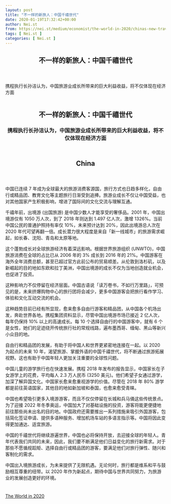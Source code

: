 ```yaml
---
layout: post
title: "不一样的新旅人：中国千禧世代"
date: 2020-01-19T17:32:42+00:00
author: Nei.st
from: https://nei.st/medium/economist/the-world-in-2020/chinas-new-travellers
tags: [ Nei.st ]
categories: [ Nei.st ]
---
```


<article class="post-15667 post type-post status-publish format-standard hentry category-the-world-in-2020" id="post-15667">
 <header class="page-header medium Archives">
  <div class="page-header__image">
  </div>
  <div class="page-header__content">
   <h1 class="page-title text-align-center">
    不一样的新旅人：中国千禧世代
   </h1>
  </div>
 </header>
 <div class="entry-content aesop-entry-content" id="post-15667-content">
  <link as="font" crossorigin="anonymous" href="//cdn.jsdelivr.net/gh/0nd1jyU39XQ/_/glyph/font-face/0uIzqoZjSuJfvSBnvgXTcApMtcVhMcpr.woff" rel="preload" type="font/woff"/>
  <link as="font" crossorigin="anonymous" href="//cdn.jsdelivr.net/gh/0nd1jyU39XQ/_/glyph/font-face/1sTnSLZWDKucPX6SAk.woff" rel="preload" type="font/woff"/>
  <p class="blog-post__description">
   携程执行长孙洁认为，中国旅游业成长所带来的巨大利益收益，将不仅体现在经济方面
  </p>
  <span id="more-15667">
  </span>
  <div class="world-in-app">
   <div class="world-in-leader-article-template__imagecontainer article-template__imagecontainer">
    <div class="world-in-leader-article-template__imagecontainer-inner article-template__imagecontainer-inner">
     <div class="picture world-in-leader-article-template__image article-template__image">
      <div class="aspectRatioPlaceholder">
       <div class="progressiveMedia" data-height="1170" data-width="1440">
        <img alt="" class="progressiveMedia-image" data-src="https://cdn.jsdelivr.net/gh/0nd1jyU39XQ/_/img/1/WEB_1440x1170_20191121_CND002.jpg" src="https://cdn.jsdelivr.net/gh/0nd1jyU39XQ/_/img/1/WEB_1440x1170_20191121_CND002.jpg"/>
       </div>
      </div>
     </div>
     <header class="world-in-leader-article-template__header article-template__header">
      <h1 .1ewmihs8ttc.1.0.0.1.0.0.0.1.1"="" class="page-title text-align-center" itemprop="alternativeHeadline">
       不一样的新旅人：中国千禧世代
      </h1>
      <h3 class="world-in-leader-article-template__rubric article-template__rubric gutter-l" itemprop="rubric">
       携程执行长孙洁认为，中国旅游业成长所带来的巨大利益收益，将不仅体现在经济方面
      </h3>
     </header>
    </div>
   </div>
   <header class="world-in-leader-article-template__subheader article-template__subheader margin-l-1 gutter-l col-10">
    <h2 class="world-in-leader-article-template__section-name article-template__section-name margin-l-1 gutter-l" itemprop="section">
     China
    </h2>
   </header>
  </div>
  <div class="site-content-contain">
   <p class="first-of-type-world2020">
    中国已连续 7 年成为全球最大的旅游消费客源国，旅行方式也日趋多样化，自由行或精品团、教育文化等主题旅行日渐受到追捧。旅游业成长不仅让中国受益，也对其他国家产生积极影响，增进了国际间的文化交流与理解互通。
   </p>
   <p>
    千禧年前，出境游 (出国旅游) 是中国少数人才能享受的奢侈品。2001 年，中国出境游仅有 1050 万人次，到了 2018 年则达到 1.497 亿人次，激增 1326%。当前中国公民的普通护照持有率仅 10%，未来预计达到 20%，因此出境游总人次在 2020 年代可望再翻一倍。成长潜力很大程度是来自「新一线城市」的旅游需求崛起，如长春、沈阳、青岛和太原等地。
   </p>
   <p>
    这个蓬勃成长对全球旅游经济有着深远影响。根据世界旅游组织 (UNWTO)，中国旅游消费在全球的占比已从 2006 年的 3% 成长到 2016 年的 21%。中国游客在海外全年消费总额，甚至已超过官方此前公布的贸易顺差。从伦敦到洛杉矶，以及新崛起的目的地如东欧和拉丁美洲，中国出境游的成长不仅为当地创造就业机会，也促进了投资。
   </p>
   <p>
    这种影响力不仅停留在经济层面。中国古语说「读万卷书，不如行万里路」，可预见的是，未来挤爆购物中心的旅行团将会减少，更多中国游客会把旅行看作学习、体验和文化互动交流的机会。
   </p>
   <p>
    这种趋势目前已经有所显现，愈来愈多自由行游客和精品团，从中国各个机场出发，奔赴世界各地。携程集团资料显示，尽管中国出境游市场已接近 2 亿人次，每年仍保持 10% 以上的高速成长。每 10 个选择自由行的中国游客中，就有 6 个是女性，她们的足迹绕开传统旅行社的常规线路，遍布墨西哥、缅甸、黑山等新兴小众目的地。
   </p>
   <div class="code-block code-block-1" style="margin: 8px 0; clear: both;">
    <div class="container ads_KbHEVhh8Rw">
     <div class="card card--blog post-sidebar">
      <div class="card-body">
       <div class="logo_ngcontent-kty-0">
       </div>
       <div class="iframe-blocker U6XAMK63Vh00WqvF2BacIQ">
        <div class="background-h60B">
        </div>
        <div class="WumZiPCS4MeMw4pxQ">
        </div>
       </div>
      </div>
      <div class="card-footer">
       <div class="card-footer-wrapper" layout="row bottom-left">
       </div>
      </div>
     </div>
    </div>
   </div>
   <p>
    自由行和精品团的发展，有助于将中国人和世界更紧密地连接在一起。以 2020 为起点的未来 10 年，渴望旅游、掌握外语的中国千禧世代，将不断通过旅游拓展视野。这也有助于中国年轻人更加关注重要的全球性问题。
   </p>
   <p>
    中国儿童的游学旅行也在快速发展。携程 2018 年发布的报告显示，中国家长在子女游学上的花费，平均每人 2.3 万人民币 (3250 美元)。他们希望子女通过游学，加深了解异国文化。中国家长愈来愈重视游学的价值。尽管在 2018 年 80% 游学都是前往英语国家，其他目的地如新加坡和泰国，也愈来愈受青睐。
   </p>
   <p>
    中国也希望吸引更多入境游游客，而且不仅仅停留在长城和兵马俑这些传统景点。为了迎接 2022 年冬季奥运，中国加大了对基础设施的投资，游客将能更便捷地前往那些尚未出名的目的地。中国政府还需要推出一系列措施来吸引外国游客，包括简化签证申请、提供多语种服务、增加机场车站的多语言指示等。中国将因此变得更加通达、适宜旅游。
   </p>
   <p>
    中国的千禧世代将继续游遍世界，中国也必将保持开放，去迎接全球的年轻人。青年代表我们共同的未来，因此，我们要不断满足他们日益变化的旅行新需求。对于那些不愿循规蹈矩、选择自由行或精品团的游客，要满足他们对旅行弹性、随兴和客制化的需求。
   </p>
   <p>
    中国出入境旅游成长，为未来提供了无限机遇。无论何时，旅行都是维系和平与鼓励相互尊重的纽带。以 2020 年作为新起点，期待中国与世界共同努力，为旅游业的发展创造更好的环境。
   </p>
   <div class="container ag ah">
    <div class="fe n el">
     <a class="dt du bn bo bp bq br bs bt bu dv dw bx by dx dy" href="https://nei.st/medium/economist/the-world-in-2020?source=https://worldin.economist.com/edition/2020/article/17359/jane-sun-chinas-new-foreign-travellers" rel="noopener noreferrer nofollow" target="_blank">
      <div class="c ff fg ag ah fh el fi fj ce fk fl fm fn fo fp fq fr fs ft fu">
       <div class="bs em en eo ep eq fv ah fw fg ag bm eu fx q fy fz p ac">
       </div>
      </div>
     </a>
    </div>
   </div>
  </div>
  <div class="code-block code-block-2" style="margin: 8px 0; clear: both;">
   <br/>
   <div class="container ads_KbHEVhh8Rw">
    <div class="card card--blog post-sidebar">
     <div class="card-body">
      <div class="logo_ngcontent-kty-0">
      </div>
      <div class="iframe-blocker U6XAMK63Vh00WqvF2BacIQ">
       <div class="background-h60B">
       </div>
       <div class="WumZiPCS4MeMw4pxQ">
       </div>
      </div>
     </div>
     <div class="card-footer">
      <div class="card-footer-wrapper" layout="row bottom-left">
      </div>
     </div>
    </div>
   </div>
  </div>
 </div>
 <footer class="entry-footer">
  <div class="categories icon-link">
   <a href="https://nei.st/category/medium/economist/the-world-in-2020" rel="category tag">
    The World in 2020
   </a>
  </div>
 </footer>
</article>

